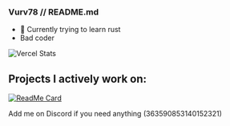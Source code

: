 ### Vurv78 // README.md

- 🔭 Currently trying to learn rust
- Bad coder

![Vercel Stats](https://github-readme-stats.vercel.app/api?username=Vurv78&show_icons=true&theme=tokyonight)

## Projects I actively work on:

[![ReadMe Card](https://github-readme-stats.vercel.app/api/pin/?username=Vurv78&repo=VExtensions)](https://github.com/Vurv78/VExtensions)

<!--
Lol, guess private repos don't get shown
![](https://github-readme-stats.vercel.app/api/top-langs/?username=Vurv78&layout=compact)
-->

Add me on Discord if you need anything (363590853140152321)
